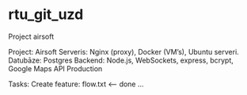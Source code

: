 # rtu_git_uzd
Project airsoft


Project: Airsoft 
Serveris: Nginx (proxy), Docker (VM’s), Ubuntu serveri. Datubāze: Postgres 
Backend: Node.js, WebSockets, express, bcrypt, Google Maps API Production

Tasks: 
    Create feature: flow.txt  <-- done
    ...